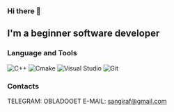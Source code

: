 ### Hi there 👋

## I'm a beginner software developer

### Language and Tools

![C++](https://img.shields.io/badge/-C++-090909?style-for-the-badge&logo=C%2b%2b&logoColor=6296CC)
![Cmake](https://img.shields.io/badge/-Cmake-090909?style-for-the-badge&logo=Cmake&logoColor=6296CC)
![Visual Studio](https://img.shields.io/badge/-Visual%20Studio-090909?style-for-the-badge&logo=Visual%20Studio&logoColor=a578dd)
![Git](https://img.shields.io/badge/-Git-090909?style-for-the-badge&logo=Git&logoColor=f05033)

### Contacts 
TELEGRAM: OBLADOOET
E-MAIL: sangiraf@gmail.com
